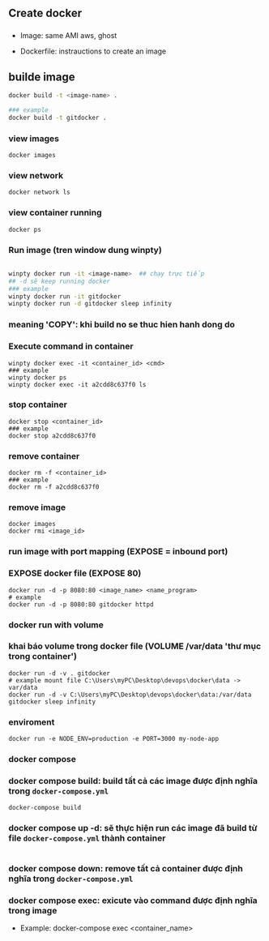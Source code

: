 ## Create docker

###

- Image: same AMI aws, ghost

- Dockerfile: instrauctions to create an image
## builde image

```bash 
docker build -t <image-name> .

### example
docker build -t gitdocker .
```

### view images
```
docker images
```

### view network
```
docker network ls
```

### view container running
```
docker ps
```

### Run image (tren window dung winpty)
``` bash

winpty docker run -it <image-name>  ## chạy trực tiếp
## -d sẽ keep running docker
### example
winpty docker run -it gitdocker
winpty docker run -d gitdocker sleep infinity
```

### meaning 'COPY': khi build no se thuc hien hanh dong do

### Execute command in container
```
winpty docker exec -it <container_id> <cmd>
### example
winpty docker ps
winpty docker exec -it a2cdd8c637f0 ls 
```

### stop container
```
docker stop <container_id>
### example
docker stop a2cdd8c637f0
```
### remove container
```
docker rm -f <container_id>
### example
docker rm -f a2cdd8c637f0
```

### remove image
```
docker images
docker rmi <image_id>
```

### run image with port mapping (EXPOSE = inbound port)
### EXPOSE docker file (EXPOSE 80)
```
docker run -d -p 8080:80 <image_name> <name_program>
# example 
docker run -d -p 8080:80 gitdocker httpd
```
### docker run with volume
### khai báo volume trong docker file (VOLUME /var/data 'thư mục trong container')
```
docker run -d -v . gitdocker 
# example mount file C:\Users\myPC\Desktop\devops\docker\data -> var/data
docker run -d -v C:\Users\myPC\Desktop\devops\docker\data:/var/data gitdocker sleep infinity

```

### enviroment
```
docker run -e NODE_ENV=production -e PORT=3000 my-node-app
```

### docker compose
### docker compose build: build tất cả các image được định nghĩa trong `docker-compose.yml`
```
docker-compose build
```
### docker compose up -d: sẽ thực hiện run các image đã build từ file `docker-compose.yml` thành container
```

```

### docker compose down: remove tất cả container được định nghĩa trong `docker-compose.yml`


### docker compose exec: exicute vào command được định nghĩa trong image

- Example: docker-compose exec <container_name> <command>